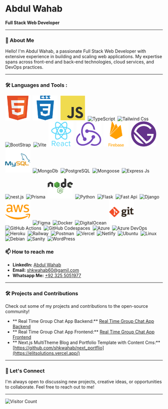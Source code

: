 # Abdul Wahab

**Full Stack Web Developer**

---

### 👋 About Me

Hello! I'm Abdul Wahab, a passionate Full Stack Web Developer with extensive experience in building and scaling web applications. My expertise spans across front-end and back-end technologies, cloud services, and DevOps practices.

---

### :hammer_and_wrench: Languages and Tools :

<div>
  <img src="https://github.com/devicons/devicon/blob/master/icons/html5/html5-original.svg" title="HTML5" alt="HTML" width="80" height="80"/>&nbsp;
  <img src="https://github.com/devicons/devicon/blob/master/icons/css3/css3-plain-wordmark.svg"  title="CSS3" alt="CSS" width="80" height="80"/>&nbsp;
  <img src="https://github.com/devicons/devicon/blob/master/icons/javascript/javascript-original.svg" title="JavaScript" alt="JavaScript" width="80" height="80"/>&nbsp;
  <img src="https://cdn.jsdelivr.net/gh/devicons/devicon@latest/icons/typescript/typescript-original.svg" title="TypeScript" alt="TypeScript" width="80" height="80"/>&nbsp;
  <img src="https://cdn.jsdelivr.net/gh/devicons/devicon@latest/icons/tailwindcss/tailwindcss-original-wordmark.svg" title="Tailwind Css" alt="Tailwind Css" width="80" height="80"/>&nbsp;
  <img src="https://cdn.jsdelivr.net/gh/devicons/devicon@latest/icons/bootstrap/bootstrap-original-wordmark.svg" title="BootStrap" alt="BootStrap" width="80" height="80"/>&nbsp;
  <img src="https://cdn.jsdelivr.net/gh/devicons/devicon@latest/icons/vitejs/vitejs-original.svg" title="Vite React" alt="Vite" width="80" height="80"/>&nbsp;
  <img src="https://github.com/devicons/devicon/blob/master/icons/react/react-original-wordmark.svg" title="React" alt="React" width="80" height="80"/>&nbsp;
  <img src="https://github.com/devicons/devicon/blob/master/icons/redux/redux-original.svg" title="Redux" alt="Redux " width="80" height="80"/>&nbsp;
  <img src="https://github.com/devicons/devicon/blob/master/icons/firebase/firebase-plain-wordmark.svg" title="Firebase" alt="Firebase" width="80" height="80"/>&nbsp;
  <img src="https://github.com/devicons/devicon/blob/master/icons/gatsby/gatsby-original.svg" title="Gatsby"  alt="Gatsby" width="80" height="80"/>&nbsp;
  <img src="https://github.com/devicons/devicon/blob/master/icons/mysql/mysql-original-wordmark.svg" title="MySQL"  alt="MySQL" width="80" height="80"/>&nbsp;
  <img src="https://cdn.jsdelivr.net/gh/devicons/devicon@latest/icons/mongodb/mongodb-original-wordmark.svg" title="MongoDb"  alt="MongoDb" width="80" height="80"/>&nbsp;
  <img src="https://cdn.jsdelivr.net/gh/devicons/devicon@latest/icons/postgresql/postgresql-original-wordmark.svg" title="PostgreSQL"  alt="PostgreSQL" width="80" height="80"/>&nbsp;
  <img src="https://cdn.jsdelivr.net/gh/devicons/devicon@latest/icons/mongoose/mongoose-original-wordmark.svg" title="Mongoose"  alt="Mongoose" width="80" height="80"/>&nbsp;
  <img src="https://cdn.jsdelivr.net/gh/devicons/devicon@latest/icons/express/express-original-wordmark.svg" title="Express Js"  alt="Express Js" width="80" height="80"/>&nbsp;
  <img src="https://cdn.jsdelivr.net/gh/devicons/devicon@latest/icons/nestjs/nestjs-original.svg" title="Nest.js" alt="nest.js" width="80" height="80"/>&nbsp;
  <img src="https://cdn.jsdelivr.net/gh/devicons/devicon@latest/icons/prisma/prisma-original-wordmark.svg" title="Prisma" alt="Prisma" width="80" height="80"/>&nbsp;
  <img src="https://github.com/devicons/devicon/blob/master/icons/nodejs/nodejs-original-wordmark.svg" title="NodeJS" alt="NodeJS" width="80" height="80"/>&nbsp;
  <img src="https://cdn.jsdelivr.net/gh/devicons/devicon@latest/icons/python/python-original-wordmark.svg" title="Python" alt="Python" width="80" height="80"/>&nbsp;
  <img src="https://cdn.jsdelivr.net/gh/devicons/devicon@latest/icons/flask/flask-original-wordmark.svg" title="Flask" alt="Flask" width="80" height="80"/>&nbsp;
  <img src="https://cdn.jsdelivr.net/gh/devicons/devicon@latest/icons/fastapi/fastapi-original-wordmark.svg" title="Fast Api" alt="Fast Api" width="80" height="80"/>&nbsp;
  <img src="https://cdn.jsdelivr.net/gh/devicons/devicon@latest/icons/django/django-plain-wordmark.svg" title="Django" alt="Django" width="80" height="80"/>&nbsp;
  <img src="https://github.com/devicons/devicon/blob/master/icons/amazonwebservices/amazonwebservices-plain-wordmark.svg" title="AWS" alt="AWS" width="80" height="80"/>&nbsp;
  <img src="https://cdn.jsdelivr.net/gh/devicons/devicon@latest/icons/figma/figma-original.svg" title="Figma" alt="Figma" width="80" height="80"/>&nbsp;
  <img src="https://cdn.jsdelivr.net/gh/devicons/devicon@latest/icons/docker/docker-original-wordmark.svg" alt="Docker" width="80" height="80"/>&nbsp;
<img src="https://cdn.jsdelivr.net/gh/devicons/devicon@latest/icons/digitalocean/digitalocean-original.svg" alt="DigitalOcean" width="80" height="80&nbsp;"/>&nbsp;
  <img src="https://github.com/devicons/devicon/blob/master/icons/git/git-original-wordmark.svg" title="Git" **alt="Git" width="80" height="80"/>&nbsp;
<img src="https://cdn.jsdelivr.net/gh/devicons/devicon@latest/icons/githubactions/githubactions-original.svg" alt="GitHub Actions" width="80" height&nbsp;="80"/>&nbsp;
<img src="https://cdn.jsdelivr.net/gh/devicons/devicon@latest/icons/githubcodespaces/githubcodespaces-original.svg" alt="GitHub Codespaces" width="4&nbsp;0" height="80"/>&nbsp;
<img src="https://cdn.jsdelivr.net/gh/devicons/devicon@latest/icons/azure/azure-original.svg" alt="Azure" width="80" height="80"/>&nbsp;
<img src="https://cdn.jsdelivr.net/gh/devicons/devicon@latest/icons/azuredevops/azuredevops-original.svg" alt="Azure DevOps" width="80" height="80"/&nbsp;>&nbsp;
<img src="https://cdn.jsdelivr.net/gh/devicons/devicon@latest/icons/heroku/heroku-plain-wordmark.svg" alt="Heroku" width="80" height="80"/>&nbsp;
<img src="https://cdn.jsdelivr.net/gh/devicons/devicon@latest/icons/railway/railway-original-wordmark.svg" alt="Railway" width="80" height="80"/>&nbsp;
<img src="https://cdn.jsdelivr.net/gh/devicons/devicon@latest/icons/postman/postman-original.svg" alt="Postman" width="80" height="80"/>&nbsp;
<img src="https://cdn.jsdelivr.net/gh/devicons/devicon@latest/icons/vercel/vercel-original-wordmark.svg" alt="Vercel" width="80" height="80"/>&nbsp;
<img src="https://cdn.jsdelivr.net/gh/devicons/devicon@latest/icons/netlify/netlify-original-wordmark.svg" alt="Netlify" width="80" height="80"/>&nbsp;
<img src="https://cdn.jsdelivr.net/gh/devicons/devicon@latest/icons/ubuntu/ubuntu-original-wordmark.svg" alt="Ubuntu" width="80" height="80"/>&nbsp;
<img src="https://cdn.jsdelivr.net/gh/devicons/devicon@latest/icons/linux/linux-original.svg" alt="Linux" width="80" height="80"/>&nbsp;
<img src="https://cdn.jsdelivr.net/gh/devicons/devicon@latest/icons/debian/debian-plain-wordmark.svg" alt="Debian" width="80" height="80"/>&nbsp;
<img src="https://cdn.jsdelivr.net/gh/devicons/devicon@latest/icons/sanity/sanity-original.svg" alt="Sanity" width="80" height="80"/>&nbsp;
<img src="https://cdn.jsdelivr.net/gh/devicons/devicon@latest/icons/wordpress/wordpress-plain-wordmark.svg" alt="WordPress" width="80" height="80"/>&nbsp;
&nbsp;
</div>



### 📫 How to reach me

- **LinkedIn:** [Abdul Wahab](https://www.linkedin.com/in/shkwahab/)
- **Email:** [shkwahab60@gamil.com](mailto:shkwahab60@gmail.com)
- **Whatsapp Me:** [+92 325 5051977](https://wa.me/+923255051977)
  

---

### 🛠️ Projects and Contributions

Check out some of my projects and contributions to the open-source community!

- ** Real Time Group Chat App Backend:**  [Real Time Group Chat App Backend](https://github.com/shkwahab/chatappbackendnestjs)
- ** Real Time Group Chat App Frontend:**   [Real Time Group Chat App Frontend](https://github.com/shkwahab/chatappUi)
- ** Next.js MultiTheme Blog and Portfolio Template with Content Cms:** [https://github.com/shkwahab/next_portflio](https://elitsolutions.vercel.app/)
---

### 💬 Let's Connect

I'm always open to discussing new projects, creative ideas, or opportunities to collaborate. Feel free to reach out to me!

---

![Visitor Count](https://visitor-badge.laobi.icu/badge?page_id=shkwahab)
